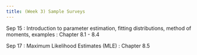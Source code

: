 ```yaml
---
title: (Week 3) Sample Surveys
---
```


Sep 15
: Introduction to parameter estimation, fitting distributions, method of moments, examples 
  : Chapter 8.1 - 8.4

Sep 17
: Maximum Likelihood Estimates (MLE)
  : Chapter 8.5
